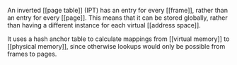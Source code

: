 An inverted [[page table]] (IPT) has an entry for every [[frame]], rather than an entry for every [[page]]. This means that it can be stored globally, rather than having a different instance for each virtual [[address space]].

It uses a hash anchor table to calculate mappings from [[virtual memory]] to [[physical memory]], since otherwise lookups would only be possible from frames to pages.

